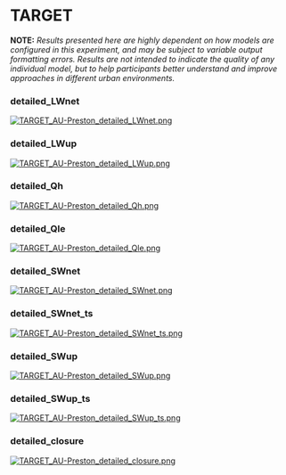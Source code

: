 # TARGET

**NOTE:** *Results presented here are highly dependent on how models are configured in this experiment, and may be subject to variable output formatting errors. Results are not intended to indicate the quality of any individual model, but to help participants better understand and improve approaches in different urban environments.*

### detailed_LWnet
[![TARGET_AU-Preston_detailed_LWnet.png](TARGET_AU-Preston_detailed_LWnet.png)](TARGET_AU-Preston_detailed_LWnet.png.png)

### detailed_LWup
[![TARGET_AU-Preston_detailed_LWup.png](TARGET_AU-Preston_detailed_LWup.png)](TARGET_AU-Preston_detailed_LWup.png.png)

### detailed_Qh
[![TARGET_AU-Preston_detailed_Qh.png](TARGET_AU-Preston_detailed_Qh.png)](TARGET_AU-Preston_detailed_Qh.png.png)

### detailed_Qle
[![TARGET_AU-Preston_detailed_Qle.png](TARGET_AU-Preston_detailed_Qle.png)](TARGET_AU-Preston_detailed_Qle.png.png)

### detailed_SWnet
[![TARGET_AU-Preston_detailed_SWnet.png](TARGET_AU-Preston_detailed_SWnet.png)](TARGET_AU-Preston_detailed_SWnet.png.png)

### detailed_SWnet_ts
[![TARGET_AU-Preston_detailed_SWnet_ts.png](TARGET_AU-Preston_detailed_SWnet_ts.png)](TARGET_AU-Preston_detailed_SWnet_ts.png.png)

### detailed_SWup
[![TARGET_AU-Preston_detailed_SWup.png](TARGET_AU-Preston_detailed_SWup.png)](TARGET_AU-Preston_detailed_SWup.png.png)

### detailed_SWup_ts
[![TARGET_AU-Preston_detailed_SWup_ts.png](TARGET_AU-Preston_detailed_SWup_ts.png)](TARGET_AU-Preston_detailed_SWup_ts.png.png)

### detailed_closure
[![TARGET_AU-Preston_detailed_closure.png](TARGET_AU-Preston_detailed_closure.png)](TARGET_AU-Preston_detailed_closure.png.png)


